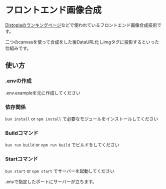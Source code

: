 # フロントエンド画像合成

[Distopiaのランキングページ](https://distopia.top/ranking)などで使われているフロントエンド画像合成技術です。

二つのcanvasを使って合成をした後DataURL化しimgタグに投影するといった仕組みです。

## 使い方

### .envの作成

.env.exampleを元に作成してください

### 依存関係

`bun install` or `npm install` で必要なモジュールをインストールしてください

### Buildコマンド

`bun run build` or `npm run build` でビルドをしてください

### Startコマンド

`bun start` or `npm start` でサーバーを起動してください

.envで指定したポートにサーバーが立ちます。
